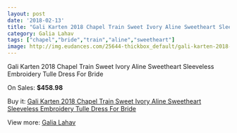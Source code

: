 ```yaml
---
layout: post
date: '2018-02-13'
title: "Gali Karten 2018 Chapel Train Sweet Ivory Aline Sweetheart Sleeveless Embroidery Tulle Dress For Bride"
category: Galia Lahav
tags: ["chapel","bride","train","aline","sweetheart"]
image: http://img.eudances.com/25644-thickbox_default/gali-karten-2018-chapel-train-sweet-ivory-aline-sweetheart-sleeveless-embroidery-tulle-dress-for-bride.jpg
---
```

Gali Karten 2018 Chapel Train Sweet Ivory Aline Sweetheart Sleeveless Embroidery Tulle Dress For Bride

On Sales: **$458.98**
<a href="https://www.eudances.com/en/galia-lahav/8538-gali-karten-2018-chapel-train-sweet-ivory-aline-sweetheart-sleeveless-embroidery-tulle-dress-for-bride.html"><amp-img layout="responsive" width="600" height="600" src="//img.eudances.com/25644-thickbox_default/gali-karten-2018-chapel-train-sweet-ivory-aline-sweetheart-sleeveless-embroidery-tulle-dress-for-bride.jpg" alt="Gali Karten 2018 Chapel Train Sweet Ivory Aline Sweetheart Sleeveless Embroidery Tulle Dress For Bride 0" /></a>
<a href="https://www.eudances.com/en/galia-lahav/8538-gali-karten-2018-chapel-train-sweet-ivory-aline-sweetheart-sleeveless-embroidery-tulle-dress-for-bride.html"><amp-img layout="responsive" width="600" height="600" src="//img.eudances.com/25648-thickbox_default/gali-karten-2018-chapel-train-sweet-ivory-aline-sweetheart-sleeveless-embroidery-tulle-dress-for-bride.jpg" alt="Gali Karten 2018 Chapel Train Sweet Ivory Aline Sweetheart Sleeveless Embroidery Tulle Dress For Bride 1" /></a>
<a href="https://www.eudances.com/en/galia-lahav/8538-gali-karten-2018-chapel-train-sweet-ivory-aline-sweetheart-sleeveless-embroidery-tulle-dress-for-bride.html"><amp-img layout="responsive" width="600" height="600" src="//img.eudances.com/25647-thickbox_default/gali-karten-2018-chapel-train-sweet-ivory-aline-sweetheart-sleeveless-embroidery-tulle-dress-for-bride.jpg" alt="Gali Karten 2018 Chapel Train Sweet Ivory Aline Sweetheart Sleeveless Embroidery Tulle Dress For Bride 2" /></a>
<a href="https://www.eudances.com/en/galia-lahav/8538-gali-karten-2018-chapel-train-sweet-ivory-aline-sweetheart-sleeveless-embroidery-tulle-dress-for-bride.html"><amp-img layout="responsive" width="600" height="600" src="//img.eudances.com/25646-thickbox_default/gali-karten-2018-chapel-train-sweet-ivory-aline-sweetheart-sleeveless-embroidery-tulle-dress-for-bride.jpg" alt="Gali Karten 2018 Chapel Train Sweet Ivory Aline Sweetheart Sleeveless Embroidery Tulle Dress For Bride 3" /></a>
<a href="https://www.eudances.com/en/galia-lahav/8538-gali-karten-2018-chapel-train-sweet-ivory-aline-sweetheart-sleeveless-embroidery-tulle-dress-for-bride.html"><amp-img layout="responsive" width="600" height="600" src="//img.eudances.com/25645-thickbox_default/gali-karten-2018-chapel-train-sweet-ivory-aline-sweetheart-sleeveless-embroidery-tulle-dress-for-bride.jpg" alt="Gali Karten 2018 Chapel Train Sweet Ivory Aline Sweetheart Sleeveless Embroidery Tulle Dress For Bride 4" /></a>

Buy it: [Gali Karten 2018 Chapel Train Sweet Ivory Aline Sweetheart Sleeveless Embroidery Tulle Dress For Bride](https://www.eudances.com/en/galia-lahav/8538-gali-karten-2018-chapel-train-sweet-ivory-aline-sweetheart-sleeveless-embroidery-tulle-dress-for-bride.html "Gali Karten 2018 Chapel Train Sweet Ivory Aline Sweetheart Sleeveless Embroidery Tulle Dress For Bride")

View more: [Galia Lahav](https://www.eudances.com/en/119-galia-lahav "Galia Lahav")